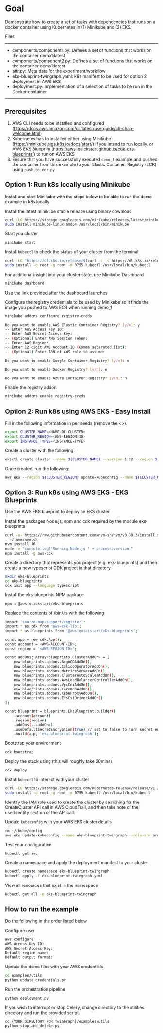 # Goal

Demonstrate how to create a set of tasks with dependencies that runs on a docker container using Kubernetes in (1) Minikube and (2) EKS.

Files

---

* components/component1.py: Defines a set of functions that works on the container demo1:latest
* components/component2.py: Defines a set of functions that works on the container demo1:latest
* attr.py: Meta data for the experiment/workflow
* eks-blueprint-twingraph.yaml: k8s manifest to be used for option 2 deployment in AWS EKS
* deployment.py: Implementation of a selection of tasks to be run in the Docker container  

---

## Prerequisites  

1.    AWS CLI needs to be installed and configured (https://docs.aws.amazon.com/cli/latest/userguide/cli-chap-welcome.html)
2.    Kubernetes has to installed either using Minikube (https://minikube.sigs.k8s.io/docs/start/) if you intend to run locally, or AWS EKS Blueprint (https://aws-quickstart.github.io/cdk-eks-blueprints/) to run on AWS EKS
3.    Ensure that you have successfully executed `demo_1` example and pushed the container from this example to your Elastic Container Registry (ECR) using `push_to_ecr.py`  

## Option 1: Run k8s locally using Minikube 
Install and start Minikube with the steps below to be able to run the demo example in k8s locally

Install the latest minikube stable release using binary download
```bash
curl -LO https://storage.googleapis.com/minikube/releases/latest/minikube-linux-amd64
sudo install minikube-linux-amd64 /usr/local/bin/minikube
```

Start you cluster
```bash
minikube start
```

Install `kubectl` to check the status of your cluster from the terminal
```bash
curl -LO "https://dl.k8s.io/release/$(curl -L -s https://dl.k8s.io/release/stable.txt)/bin/linux/amd64/kubectl"
sudo install -o root -g root -m 0755 kubectl /usr/local/bin/kubectl
```

For additional insight into your cluster state, use Minikube Dashboard
```bash
minikube dashboard
```
Use the link provided after the dashboard launches

Configure the registry credentials to be used by Minikube so it finds the image you pushed to AWS ECR when running demo_1
```bash
minikube addons configure registry-creds

Do you want to enable AWS Elastic Container Registry? [y/n]: y
-- Enter AWS Access Key ID: 
-- Enter AWS Secret Access Key: 
-- (Optional) Enter AWS Session Token: 
-- Enter AWS Region: 
-- Enter 12 digit AWS Account ID (Comma separated list): 
-- (Optional) Enter ARN of AWS role to assume: 

Do you want to enable Google Container Registry? [y/n]: n

Do you want to enable Docker Registry? [y/n]: n

Do you want to enable Azure Container Registry? [y/n]: n
```
Enable the registry addon 
```bash
minikube addons enable registry-creds
```

## Option 2: Run k8s using AWS EKS - Easy Install
Fill in the following information in per needs (remove the <>).
```bash
export CLUSTER_NAME=<NAME-OF-CLUSTER>
export CLUSTER_REGION=<AWS-REGION-ID>
export INSTANCE_TYPES=<INSTANCE-TYPE>
```
Create a cluster with the following:
```bash
eksctl create cluster --name ${CLUSTER_NAME} --version 1.22 --region ${CLUSTER_REGION} --nodegroup-name linux-nodes --node-type ${} --nodes 2 --nodes-min 2 --nodes-max 10 --managed --with-oidc --auto-kubeconfig
```
Once created, run the following:
```bash
aws eks --region ${CLUSTER_REGION} update-kubeconfig --name ${CLUSTER_NAME}
```

## Option 3: Run k8s using AWS EKS - EKS Blueprints
Use the AWS EKS blueprint to deploy an EKS cluster

Install the packages Node.js, npm and cdk required by the module eks-blueprints
```bash
curl -o- https://raw.githubusercontent.com/nvm-sh/nvm/v0.39.3/install.sh | bash
. ~/.nvm/nvm.sh
nvm install 16
node -e "console.log('Running Node.js ' + process.version)"
npm install -g aws-cdk
```

Create a directory that represents you project (e.g. eks-blueprints) and then create a new typescript CDK project in that directory
```bash
mkdir eks-blueprints
cd eks-blueprints
cdk init app --language typescript
```

Install the eks-blueprints NPM package
```bash
npm i @aws-quickstart/eks-blueprints
```

Replace the contents of <eks-blueprints>/bin/<your-main-file>.ts with the following
```bash
import 'source-map-support/register';
import * as cdk from 'aws-cdk-lib';
import * as blueprints from '@aws-quickstart/eks-blueprints';

const app = new cdk.App();
const account = <AWS-ACCOUNT-ID>;
const region = '<AWS-REGION-ID>';

const addOns: Array<blueprints.ClusterAddOn> = [
    new blueprints.addons.ArgoCDAddOn(),
    new blueprints.addons.CalicoOperatorAddOn(),
    new blueprints.addons.MetricsServerAddOn(),
    new blueprints.addons.ClusterAutoScalerAddOn(),
    new blueprints.addons.AwsLoadBalancerControllerAddOn(),
    new blueprints.addons.VpcCniAddOn(),
    new blueprints.addons.CoreDnsAddOn(),
    new blueprints.addons.KubeProxyAddOn(),
    new blueprints.addons.EfsCsiDriverAddOn()
];

const blueprint = blueprints.EksBlueprint.builder()
    .account(account)
    .region(region)
    .addOns(...addOns) 
    .useDefaultSecretEncryption(true) // set to false to turn secret encryption off (non-production/demo cases)
    .build(app, 'eks-blueprint-twingraph');
```

Bootstrap your environment 
```bash
cdk bootstrap
```

Deploy the stack using (this will roughly take 20mins)
```bash
cdk deploy
```

Install `kubectl` to interact with your cluster
```bash
curl -LO https://storage.googleapis.com/kubernetes-release/release/v1.23.6/bin/linux/amd64/kubectl
sudo install -o root -g root -m 0755 kubectl /usr/local/bin/kubectl
```

Identify the IAM role used to create the cluster by searching for the CreateCluster API call in AWS CloudTrail, and then take note of the userIdentity section of the API call.

Update `kubeconfig` with your AWS EKS cluster details
```bash
rm ~/.kube/config
aws eks update-kubeconfig --name eks-blueprint-twingraph --role-arn arn:aws:iam::<user-id>:role/<eks-cluster-creator-role>
```

Test your configuration
```bash
kubectl get svc
```

Create a namespace and apply the deployment manifest to your cluster
```bash
kubectl create namespace eks-blueprint-twingraph
kubectl apply -f eks-blueprint-twingraph.yaml
```

View all resources that exist in the namespace
```bash
kubectl get all -n eks-blueprint-twingraph
```

## How to run the example

Do the following in the order listed below

Configure user 
```bash
aws configure
AWS Access Key ID: 
AWS Secret Access Key: 
Default region name: 
Default output format: 
```

Update the demo files with your AWS credentials
```bash
cd examples/utils
python update_credentials.py
```

Run the orchestration pipeline
```bash
python deployment.py 
```

If you wish to interrupt or stop Celery, change directory to the utilities directory and run the provided script.
```
cd {YOUR DIRECTORY FOR TwinGraph}/examples/utils
python stop_and_delete.py
```

